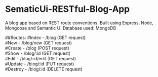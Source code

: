 # SematicUi-RESTful-Blog-App
A blog app based on REST route conventions. 
Built using Express, Node, Mongoose and Semantic UI
Database used: MongoDB

##Routes:
#Index - /blog (GET request)<br />
#New - /blog/new (GET request)<br />
#Create - /blog (POST request)<br />
#Show - /blog/:id (GET request)<br />
#Edit - /blog/:id/edit (GET request)<br />
#Update - /blog/:id (PUT request)<br />
#Destroy - /blog/:id (DELETE request)<br />
